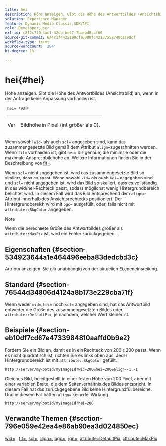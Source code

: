 ```yaml
---
title: hei
description: Höhe anzeigen. Gibt die Höhe des Antwortbildes (Ansichtsbild) an, wenn in der Anfrage keine Anpassung vorhanden ist.
solution: Experience Manager
feature: Dynamic Media Classic,SDK/API
role: Developer,User
exl-id: c812c7f0-4ac1-42cb-be47-7baebd8caf60
source-git-commit: 6a4c1f4425199cfa6088fc42137552748c1a9dcf
workflow-type: tm+mt
source-wordcount: '284'
ht-degree: 1%

---
```


# hei{#hei}

Höhe anzeigen. Gibt die Höhe des Antwortbildes (Ansichtsbild) an, wenn in der Anfrage keine Anpassung vorhanden ist.

` hei= *`val`*`

<table id="simpletable_1A36827B6E6647888A4E6E868975D716"> 
 <tr class="strow"> 
  <td class="stentry"> <p> <span class="codeph"> <span class="varname"> Var </span> </span> </p> </td> 
  <td class="stentry"> <p>Bildhöhe in Pixel (int größer als 0). </p> </td> 
 </tr> 
</table>

Wenn sowohl `wid=` als auch `scl=` angegeben sind, kann das zusammengesetzte Bild gemäß dem Attribut `align=`zugeschnitten werden. Wenn `fit=` vorhanden ist, gibt `hei=` die genaue, die minimale oder die maximale Ansprechbildhöhe an. Weitere Informationen finden Sie in der Beschreibung von [fit=](/help/aem-is-ir-api/is-api/http-ref/image-serving-api-ref/c-http-protocol-reference/c-command-reference/r-fit.md).

Wenn `scl=` nicht angegeben ist, wird das zusammengesetzte Bild so skaliert, dass es passt. Wenn sowohl `wid=` als auch `hei=` angegeben sind und `scl=` nicht angegeben ist, wird das Bild so skaliert, dass es vollständig in das wid/hei-Rechteck passt, sodass möglichst wenig Hintergrundbereich belichtet wird. In diesem Fall wird das Bild entsprechend dem `align=`-Attribut innerhalb des Ansichtsrechtecks positioniert. Der Hintergrundbereich wird mit `bgc=` ausgefüllt, oder, falls nicht mit `attribute::BkgColor` angegeben.

>[!NOTE]
>
>Wenn die berechnete Größe des Antwortbildes größer als `attribute::MaxPix` ist, wird ein Fehler zurückgegeben.

## Eigenschaften {#section-534923644a1e464496eeba83dedcbd3c}

Attribut anzeigen. Sie gilt unabhängig von der aktuellen Ebeneneinstellung.

## Standard {#section-76544d34806d4124a8b173e229cba71f}

Wenn weder `wid=`, `hei=` noch `scl=` angegeben sind, hat das Antwortbild entweder die Größe des zusammengesetzten Bildes oder `attribute::DefaultPix`, je nachdem, welcher Wert kleiner ist.

## Beispiele {#section-eb10df7cd67e4733984810aaffd0b9e2}

Fordern Sie ein Bild an, damit es in ein Rechteck von 200 x 200 passt. Wenn es nicht quadratisch ist, richten Sie es links oben aus. Jeder Hintergrundbereich ist mit `attribute::BkgColor` gefüllt.

`http://server/myRootId/myImageId?wid=200&hei=200&align=-1,-1`

Gleiches Bild, bereitgestellt in einer festen Höhe von 200 Pixel, aber mit einer variablen Breite, die dem Seitenverhältnis des Bildes entspricht. In diesem Fall hat das zurückgegebene Bild keine Hintergrundfüllbereiche. Und in diesem Fall hätten `align=` keinerlei Wirkung.

`http://server/myRootId/myImageId?hei=200`

## Verwandte Themen {#section-796e059e42ea4e86ab90ea3d024850ec}

[wid=](../../../../../is-api/http-ref/image-serving-api-ref/c-http-protocol-reference/c-command-reference/r-is-http-wid.md#reference-bfeadcb67bf4485f851eb21345527e47) , [fit=](../../../../../is-api/http-ref/image-serving-api-ref/c-http-protocol-reference/c-command-reference/r-fit.md#reference-f11bff6d93d143d6b135de3a923bc989), [scl=](../../../../../is-api/http-ref/image-serving-api-ref/c-http-protocol-reference/c-command-reference/r-scl.md#reference-b2a74e493d0d407e98fe350551ba3fcc), [align=](../../../../../is-api/http-ref/image-serving-api-ref/c-http-protocol-reference/c-command-reference/r-align.md#reference-b7d6b87c75124d78884f916dd6544bc7), [bgc=](../../../../../is-api/http-ref/image-serving-api-ref/c-http-protocol-reference/c-command-reference/r-bgc.md#reference-53376175f617446fbe5c69120f834b88), [rgn=](../../../../../is-api/http-ref/image-serving-api-ref/c-http-protocol-reference/c-command-reference/r-rgn.md#reference-daa9b80e0d8c4b1aa67d116b578d592f), [attribute::DefaultPix](../../../../../is-api/image-catalog/image-serving-api-ref/c-image-catalog-reference/c-attributes-reference/r-defaultpix.md#reference-996b2c22b30f4fd9b970c84063306df1), [attribute::MaxPix](../../../../../is-api/image-catalog/image-serving-api-ref/c-image-catalog-reference/c-attributes-reference/r-maxpix.md#reference-e167d396ac794079ba8b5e6eb16eeda5)
